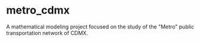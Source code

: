 # metro_cdmx
A mathematical modeling project focused on the study of the "Metro" public transportation network of CDMX.
